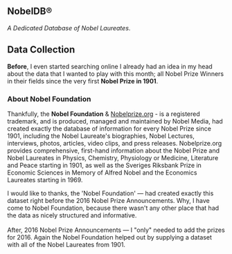 ## NobelDB®
<i>A Dedicated Database of Nobel Laureates</i>.

## Data Collection
<b>Before</b>, I even started searching online I already had an idea in my head about the data that I wanted to play with this month; all Nobel Prize Winners in their fields since the very first <b>Nobel Prize in 1901</b>.

### About Nobel Foundation
Thankfully, the <b>Nobel Foundation</b> & [Nobelprize.org](http://www.nobelprize.org/) - is a registered trademark, and is produced, managed and maintained by Nobel Media, had created exactly the database of information for every Nobel Prize since 1901, including the Nobel Laureate's biographies, Nobel Lectures, interviews, photos, articles, video clips, and press releases. Nobelprize.org provides comprehensive, first-hand information about the Nobel Prize and Nobel Laureates in Physics, Chemistry, Physiology or Medicine, Literature and Peace starting in 1901, as well as the Sveriges Riksbank Prize in Economic Sciences in Memory of Alfred Nobel and the Economics Laureates starting in 1969.

I would like to thanks, the 'Nobel Foundation' — had created exactly this dataset right before the 2016 Nobel Prize Announcements. Why, I have come to Nobel Foundation, because there wasn't any other place that had the data as nicely structured and informative.<br/><br/>After, 2016 Nobel Prize Announcements — I "only" needed to add the prizes for 2016. Again the Nobel Foundation helped out by supplying a dataset with all of the Nobel Laureates from 1901.
